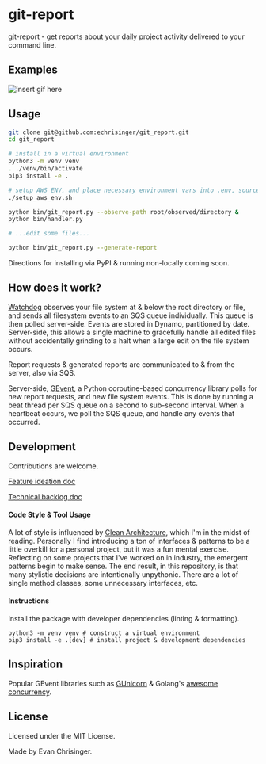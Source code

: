 # git-report

git-report - get reports about your daily project activity delivered to your command line.

## Examples

![insert gif here](my_gif)

## Usage

```bash
git clone git@github.com:echrisinger/git_report.git
cd git_report

# install in a virtual environment
python3 -m venv venv
. ./venv/bin/activate
pip3 install -e .

# setup AWS ENV, and place necessary environment vars into .env, source file
./setup_aws_env.sh

python bin/git_report.py --observe-path root/observed/directory &
python bin/handler.py

# ...edit some files...

python bin/git_report.py --generate-report
```

Directions for installing via PyPI & running non-locally coming soon.

## How does it work?

[Watchdog](https://github.com/gorakhargosh/watchdog) observes your file system at & below the root directory or file, and sends all filesystem events to an SQS queue individually. This queue is then polled server-side. Events are stored in Dynamo, partitioned by date. Server-side, this allows a single machine to gracefully handle all edited files without accidentally grinding to a halt when a large edit on the file system occurs.

Report requests & generated reports are communicated to & from the server, also via SQS.

Server-side, [GEvent](https://github.com/gevent/gevent), a Python coroutine-based concurrency library polls for new report requests, and new file system events. This is done by running a beat thread per SQS queue on a second to sub-second interval. When a heartbeat occurs, we poll the SQS queue, and handle any events that occurred.

## Development

Contributions are welcome.

[Feature ideation doc](https://docs.google.com/document/d/1MgF9ue0OLyWcX8eFxcVfgZqpj2vQ8yj2gHU4CI-rPjc/edit?usp=sharing)

[Technical backlog doc](https://docs.google.com/document/d/1bQMwvc8blh39XJ30Up_9MDYFCPIzCJtQgj1QB06cCxE/edit?usp=sharing)

#### Code Style & Tool Usage


A lot of style is influenced by [Clean Architecture](https://www.amazon.com/gp/your-account/order-history/ref=ppx_yo_dt_b_search?opt=ab&search=architecture), which I'm in the midst of reading. Personally I find introducing a ton of interfaces & patterns to be a little overkill for a personal project, but it was a fun mental exercise. Reflecting on some projects that I've worked on in industry, the emergent patterns begin to make sense. The end result, in this repository, is that many stylistic decisions are intentionally unpythonic. There are a lot of single method classes, some unnecessary interfaces, etc.



#### Instructions

Install the package with developer dependencies (linting & formatting).
```
python3 -m venv venv # construct a virtual environment
pip3 install -e .[dev] # install project & development dependencies
```

## Inspiration

Popular GEvent libraries such as [GUnicorn]() & Golang's [awesome concurrency](https://tour.golang.org/concurrency/5).


## License

Licensed under the MIT License.

Made by Evan Chrisinger.
